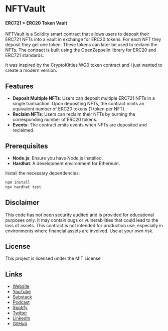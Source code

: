 # NFTVault
#### ERC721 > ERC20 Token Vault

NFTVault is a Solidity smart contract that allows users to deposit their ERC721 NFTs into a vault in exchange for ERC20 tokens. For each NFT they deposit they get one token. These tokens can later be used to reclaim the NFTs. The contract is built using the OpenZeppelin library for ERC20 and ERC721 standards.

It was inspired by the CryptoKitties WG0 token contract and I just wanted to create a modern version.

## Features

- **Deposit Multiple NFTs**: Users can deposit multiple ERC721 NFTs in a single transaction. Upon depositing NFTs, the contract mints an equivalent number of ERC20 tokens (1 token per NFT).
- **Reclaim NFTs**: Users can reclaim their NFTs by burning the corresponding number of ERC20 tokens.
- **Events**: The contract emits events when NFTs are deposited and reclaimed.

## Prerequisites

- **Node.js**: Ensure you have Node.js installed.
- **Hardhat**: A development environment for Ethereum.

Install the necessary dependencies:

```bash
npm install
npx hardhat test
```

## Disclaimer

This code has not been security audited and is provided for educational purposes only. It may contain bugs or vulnerabilities that could lead to the loss of assets. This contract is not intended for production use, especially in environments where financial assets are involved. Use at your own risk.

## License

This project is licensed under the MIT License 

## Links

- [Website](https://jamesbachini.com)
- [YouTube](https://www.youtube.com/c/JamesBachini?sub_confirmation=1)
- [Substack](https://bachini.substack.com)
- [Podcast](https://podcasters.spotify.com/pod/show/jamesbachini)
- [Spotify](https://open.spotify.com/show/2N0D9nvdxoe9rY3jxE4nOZ)
- [Twitter](https://twitter.com/james_bachini)
- [LinkedIn](https://www.linkedin.com/in/james-bachini/)
- [GitHub](https://github.com/jamesbachini)
